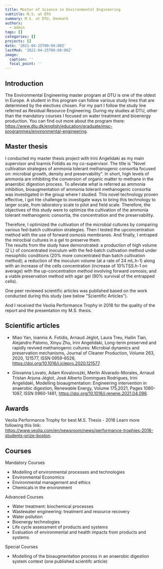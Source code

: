 ```yaml
---
title: Master of Science in Environmental Engineering
subtitle: M.S. at DTU
summary: M.S. at DTU, Denmark
authors:
  - admin
tags: []
categories: []
projects: []
date: '2021-04-25T00:00:00Z'
lastMod: '2021-04-25T00:00:00Z'
image:
  caption: ''
  focal_point: ''
---
```



## Introduction

The Environmental Engineering master program at DTU is one of the oldest in Europe. A student in this program can follow various study lines that are determined by the electives chosen.
For my part I follow the study line referred as Residual Resource Engineering. During my studies at DTU, other than the mandatory courses I focused on water treatment and bioenergy production.
You can find out more about the program there: https://www.dtu.dk/english/education/graduate/msc-programmes/environmental-engineering.

## Master thesis

I conducted my master thesis project with Irini Angelidaki as my main supervisor and Ioannis Fotidis as my co-supervisor.
The title is "Novel cultivation strategies of ammonia tolerant methanogenic consortia focused on: microbial growth, density and preservability".
In short, high levels of ammonia are inhibiting the conversion of organic matter to methane in the anaerobic digestion process. To alleviate what is referred
as ammonia inhibition, bioaugmentation of ammonia tolerant methanogenic consortia was investigated in the group where I studied. This novel technology proven effective,
I got hte challenge to investigate ways to bring this technology to larger scale, from laboratory scale to pilot and field scale. Therefore, the objectives of this study were to optimize the cultivation
of the ammonia tolerant methanogenic consortia, the concentration and the preservability.

Therefore, I optimized the cultivation of the microbial cultures by comparing various fed-batch cultivation strategies. Then I tested the upconcentration method with the use of forward osmosis
membranes. And finally, I entraped the mirocbial cultures in a gel to preserve them.<br>
The results from the study have demonstrated: a production of high volume (2 L) of concentrated inoculum with the fed-batch cultivation method under mesophilic conditions
(20% more concentrated than batch cultivation method); a reduction of the inoculum volume (at a rate of 24 mL.h-1) along with an increase of the cells concentration (increase of 10%TSS.h-1 on average)
with the up-concentration method involving forward osmosis; and a viable preservation method with agar gel (90% survival of the entrapped cells).

One peer reviewed scientific articles was published based on the work conducted during this study (see below "Scientific Articles").

And I received the Veolia Performance Trophy in 2018 for the quality of the report and the presentation my M.S. thesis.

## Scientific articles

- Miao Yan, Ioannis A. Fotidis, Arnaud Jéglot, Laura Treu, Hailin Tian, Alejandro Palomo, Xinyu Zhu, Irini Angelidaki,
Long-term preserved and rapidly revived methanogenic cultures: Microbial dynamics and preservation mechanisms,
Journal of Cleaner Production, Volume 263, 2020, 121577, ISSN 0959-6526, https://doi.org/10.1016/j.jclepro.2020.121577.
				
- Giovanna Lovato, Adam Kovalovszki, Merlin Alvarado-Morales, Arnaud Tristan Arjuna Jéglot, José Alberto Domingues Rodrigues, Irini Angelidaki,
Modelling bioaugmentation: Engineering intervention in anaerobic digestion,
Renewable Energy, Volume 175,2021, Pages 1080-1087, ISSN 0960-1481,
https://doi.org/10.1016/j.renene.2021.04.096.

## Awards

 Veolia Performance Trophy for best M.S. Thesis - 2018
Learn more following this link: https://www.veolia.com/en/newsroom/news/performance-trophies-2018-students-prize-boston.

## Courses

Mandatory Courses
- Modelling of environmental processes and technologies
- Environmental Economics 
- Environmental management and ethics 
- Chemicals in the environment
					
Advanced Courses
- Water treatment: biochemical processes 
- Wastewater engineering: treatment and resource recovery 
- Water pollution 
- Bioenergy technologies
- Life cycle assessment of products and systems
- Evaluation of environmental and health impacts from products and systems
					
Special Courses
- Modelling of the bioaugmentation process in an anaerobic digestion system context (one published scientifc article)
